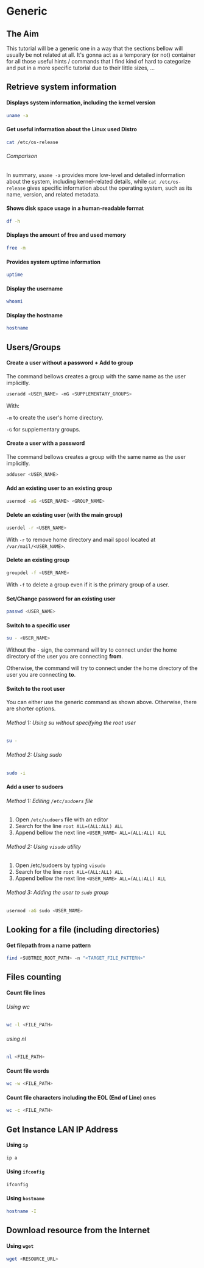 # Generic

## The Aim
This tutorial will be a generic one in a way that the sections bellow will usually be not related at all.
It's gonna act as a temporary (or not)
container for all those useful hints / commands that I find kind of hard
to categorize and put in a more specific tutorial due to their little sizes, ...

## Retrieve system information

#### Displays system information, including the kernel version
```bash
uname -a
```
#### Get useful information about the Linux used Distro
```bash
cat /etc/os-release
```

###### Comparison
In summary, `uname -a` provides more low-level and detailed information about the system,
including kernel-related details,
while `cat /etc/os-release` gives specific information about the operating system,
such as its name, version, and related metadata.

#### Shows disk space usage in a human-readable format
```bash
df -h
```

#### Displays the amount of free and used memory
```bash
free -m
```

#### Provides system uptime information
```bash
uptime
```

#### Display the username
```bash
whoami
```

#### Display the hostname
```bash
hostname
```

## Users/Groups

#### Create a user without a password + Add to group
The command bellows creates a group with the same name as the user implicitly.

```bash
useradd <USER_NAME> -mG <SUPPLEMENTARY_GROUPS>
```

With:

`-m` to create the user's home directory.

`-G` for supplementary groups.

#### Create a user with a password
The command bellows creates a group with the same name as the user implicitly.

```bash
adduser <USER_NAME>
```

#### Add an existing user to an existing group
```bash
usermod -aG <USER_NAME> <GROUP_NAME>
```

#### Delete an existing user (with the main group)
```bash
userdel -r <USER_NAME>
```

With `-r` to remove home directory and mail spool located at `/var/mail/<USER_NAME>`.

#### Delete an existing group
```bash
groupdel -f <USER_NAME>
```

With `-f` to delete a group even if it is the primary group of a user.

#### Set/Change password for an existing user
```bash
passwd <USER_NAME>
```

#### Switch to a specific user
```bash
su - <USER_NAME>
```

Without the `-` sign, the command will try to connect under the home directory of the user you are connecting **from**.

Otherwise, the command will try to connect under the home directory of the user you are connecting **to**.

#### Switch to the root user

You can either use the generic command as shown above. Otherwise, there are shorter options.

###### Method 1: Using su without specifying the root user
```bash
su -
```

###### Method 2: Using sudo 
```bash
sudo -i
```

#### Add a user to sudoers

###### Method 1: Editing `/etc/sudoers` file
1. Open `/etc/sudoers` file with an editor
2. Search for the line `root ALL=(ALL:ALL) ALL`
3. Append bellow the next line `<USER_NAME> ALL=(ALL:ALL) ALL`

###### Method 2: Using `visudo` utility
1. Open /etc/sudoers by typing `visudo`
2. Search for the line `root ALL=(ALL:ALL) ALL`
3. Append bellow the next line `<USER_NAME> ALL=(ALL:ALL) ALL`

###### Method 3: Adding the user to `sudo` group
```bash
usermod -aG sudo <USER_NAME>
```

## Looking for a file (including directories)

#### Get filepath from a name pattern
```bash
find <SUBTREE_ROOT_PATH> -n "<TARGET_FILE_PATTERN>" 
```

## Files counting

#### Count file lines

###### Using wc
```bash
wc -l <FILE_PATH>
```

###### using nl
```bash
nl <FILE_PATH>
```

#### Count file words
```bash
wc -w <FILE_PATH>
```

#### Count file characters including the EOL (End of Line) ones
```bash
wc -c <FILE_PATH>
```

## Get Instance LAN IP Address
#### Using `ip`
```bash
ip a
```

#### Using `ifconfig`
```bash
ifconfig
```

#### Using `hostname`
```bash
hostname -I
```

## Download resource from the Internet
#### Using `wget`
```bash
wget <RESOURCE_URL>
```